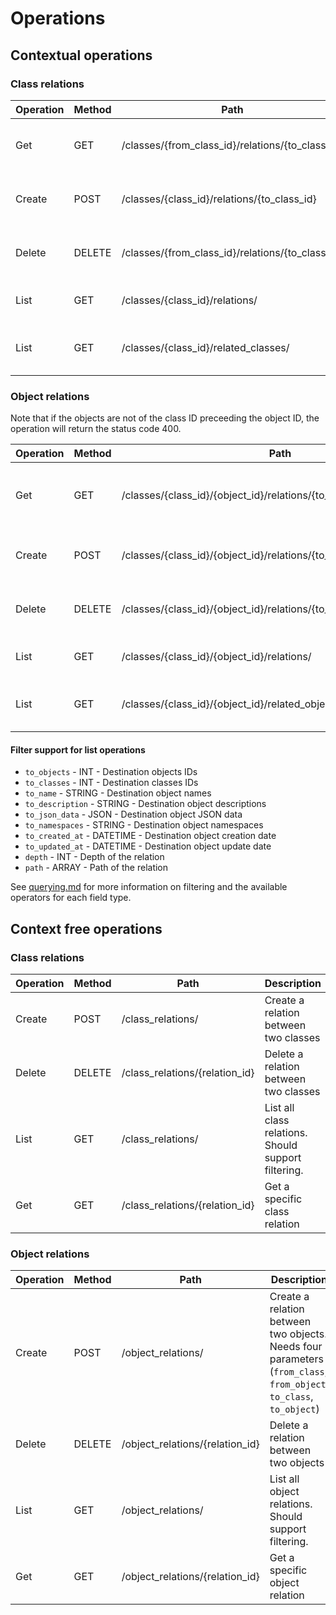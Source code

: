 # Operations

## Contextual operations

### Class relations

| Operation | Method | Path | Description |
|-----------|--------|------|-------------|
| Get       | GET    | /classes/{from_class_id}/relations/{to_class_id} | Get a specific class relation |
| Create    | POST   | /classes/{class_id}/relations/{to_class_id} | Create a relation between two classes |
| Delete    | DELETE | /classes/{from_class_id}/relations/{to_class_id} | Delete a relation between two classes |
| List      | GET    | /classes/{class_id}/relations/ | List all relations of a class |
| List      | GET    | /classes/{class_id}/related_classes/ | List all classes a class is related to |

### Object relations

Note that if the objects are not of the class ID preceeding the object ID, the operation will return the status code 400.

| Operation | Method | Path | Description |
|-----------|--------|------|-------------|
| Get       | GET    | /classes/{class_id}/{object_id}/relations/{to_class_id}/{to_object_id} | Get a specific relation between two objects |
| Create    | POST   | /classes/{class_id}/{object_id}/relations/{to_class_id}/{to_object_id} | Create a relation between two objects |
| Delete    | DELETE | /classes/{class_id}/{object_id}/relations/{to_class}/{to_object_id} | Delete a relation between two objects |
| List      | GET    | /classes/{class_id}/{object_id}/relations/ | List all relations of an object |
| List      | GET    | /classes/{class_id}/{object_id}/related_objects/ | List all objects an object is related to |

#### Filter support for list operations

- `to_objects` - INT - Destination objects IDs
- `to_classes` - INT - Destination classes IDs
- `to_name` - STRING - Destination object names
- `to_description` - STRING - Destination object descriptions
- `to_json_data` - JSON - Destination object JSON data
- `to_namespaces` - STRING - Destination object namespaces
- `to_created_at` - DATETIME - Destination object creation date
- `to_updated_at` - DATETIME - Destination object update date
- `depth` - INT - Depth of the relation
- `path` - ARRAY - Path of the relation

See [querying.md](querying.md) for more information on filtering and the available operators for each field type.

## Context free operations

### Class relations

| Operation | Method | Path | Description |
|-----------|--------|------|-------------|
| Create    | POST   | /class_relations/ | Create a relation between two classes |
| Delete    | DELETE | /class_relations/{relation_id} | Delete a relation between two classes |
| List      | GET    | /class_relations/ | List all class relations. Should support filtering. |
| Get       | GET    | /class_relations/{relation_id} | Get a specific class relation |

### Object relations

| Operation | Method | Path | Description |
|-----------|--------|------|-------------|
| Create    | POST   | /object_relations/ | Create a relation between two objects. Needs four parameters (`from_class`, `from_object`, `to_class`, `to_object`) |
| Delete    | DELETE | /object_relations/{relation_id} | Delete a relation between two objects |
| List      | GET    | /object_relations/ | List all object relations. Should support filtering. |
| Get       | GET    | /object_relations/{relation_id} | Get a specific object relation |
